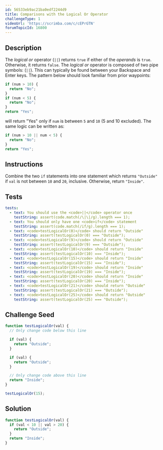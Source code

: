 ```yaml
---
id: 56533eb9ac21ba0edf2244d9
title: Comparisons with the Logical Or Operator
challengeType: 1
videoUrl: 'https://scrimba.com/c/cEPrGTN'
forumTopicId: 16800
---
```


## Description
<section id='description'>
The <dfn>logical or</dfn> operator (<code>||</code>) returns <code>true</code> if either of the <dfn>operands</dfn> is <code>true</code>. Otherwise, it returns <code>false</code>.
The <dfn>logical or</dfn> operator is composed of two pipe symbols: (<code>||</code>). This can typically be found between your Backspace and Enter keys.
The pattern below should look familiar from prior waypoints:

```js
if (num > 10) {
  return "No";
}
if (num < 5) {
  return "No";
}
return "Yes";
```

will return "Yes" only if <code>num</code> is between <code>5</code> and <code>10</code> (5 and 10 excluded). The same logic can be written as:

```js
if (num > 10 || num < 5) {
  return "No";
}
return "Yes";
```

</section>

## Instructions
<section id='instructions'>
Combine the two <code>if</code> statements into one statement which returns <code>"Outside"</code> if <code>val</code> is not between <code>10</code> and <code>20</code>, inclusive. Otherwise, return <code>"Inside"</code>.
</section>

## Tests
<section id='tests'>

```yml
tests:
  - text: You should use the <code>||</code> operator once
    testString: assert(code.match(/\|\|/g).length === 1);
  - text: You should only have one <code>if</code> statement
    testString: assert(code.match(/if/g).length === 1);
  - text: <code>testLogicalOr(0)</code> should return "Outside"
    testString: assert(testLogicalOr(0) === "Outside");
  - text: <code>testLogicalOr(9)</code> should return "Outside"
    testString: assert(testLogicalOr(9) === "Outside");
  - text: <code>testLogicalOr(10)</code> should return "Inside"
    testString: assert(testLogicalOr(10) === "Inside");
  - text: <code>testLogicalOr(15)</code> should return "Inside"
    testString: assert(testLogicalOr(15) === "Inside");
  - text: <code>testLogicalOr(19)</code> should return "Inside"
    testString: assert(testLogicalOr(19) === "Inside");
  - text: <code>testLogicalOr(20)</code> should return "Inside"
    testString: assert(testLogicalOr(20) === "Inside");
  - text: <code>testLogicalOr(21)</code> should return "Outside"
    testString: assert(testLogicalOr(21) === "Outside");
  - text: <code>testLogicalOr(25)</code> should return "Outside"
    testString: assert(testLogicalOr(25) === "Outside");

```

</section>

## Challenge Seed
<section id='challengeSeed'>

<div id='js-seed'>

```js
function testLogicalOr(val) {
  // Only change code below this line

  if (val) {
    return "Outside";
  }

  if (val) {
    return "Outside";
  }

  // Only change code above this line
  return "Inside";
}

testLogicalOr(15);
```

</div>



</section>

## Solution
<section id='solution'>


```js
function testLogicalOr(val) {
  if (val < 10 || val > 20) {
    return "Outside";
  }
  return "Inside";
}
```

</section>
